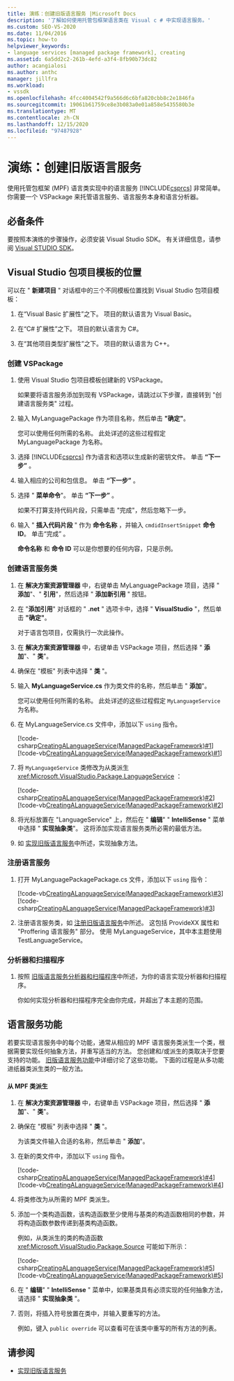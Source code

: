 ```yaml
---
title: 演练：创建旧版语言服务 |Microsoft Docs
description: '了解如何使用托管包框架语言类在 Visual c # 中实现语言服务。'
ms.custom: SEO-VS-2020
ms.date: 11/04/2016
ms.topic: how-to
helpviewer_keywords:
- language services [managed package framework], creating
ms.assetid: 6a5dd2c2-261b-4efd-a3f4-8fb90b73dc82
author: acangialosi
ms.author: anthc
manager: jillfra
ms.workload:
- vssdk
ms.openlocfilehash: 4fcc4004542f9a566d6c6bfa820cbb8c2e1846fa
ms.sourcegitcommit: 19061b61759ce8e3b083a0e01a858e5435580b3e
ms.translationtype: MT
ms.contentlocale: zh-CN
ms.lasthandoff: 12/15/2020
ms.locfileid: "97487928"
---
```

# <a name="walkthrough-creating-a-legacy-language-service"></a>演练：创建旧版语言服务
使用托管包框架 (MPF) 语言类实现中的语言服务 [!INCLUDE[csprcs](../../data-tools/includes/csprcs_md.md)] 非常简单。 你需要一个 VSPackage 来托管语言服务、语言服务本身和语言分析器。

## <a name="prerequisites"></a>必备条件
 要按照本演练的步骤操作，必须安装 Visual Studio SDK。 有关详细信息，请参阅 [Visual STUDIO SDK](../../extensibility/visual-studio-sdk.md)。

## <a name="locations-for-the-visual-studio-package-project-template"></a>Visual Studio 包项目模板的位置
 可以在 " **新建项目** " 对话框中的三个不同模板位置找到 Visual Studio 包项目模板：

1. 在“Visual Basic 扩展性”之下。 项目的默认语言为 Visual Basic。

2. 在“C# 扩展性”之下。 项目的默认语言为 C#。

3. 在“其他项目类型扩展性”之下。 项目的默认语言为 C++。

### <a name="create-a-vspackage"></a>创建 VSPackage

1. 使用 Visual Studio 包项目模板创建新的 VSPackage。

    如果要将语言服务添加到现有 VSPackage，请跳过以下步骤，直接转到 "创建语言服务类" 过程。

2. 输入 MyLanguagePackage 作为项目名称，然后单击 **"确定"**。

    您可以使用任何所需的名称。 此处详述的这些过程假定 MyLanguagePackage 为名称。

3. 选择 [!INCLUDE[csprcs](../../data-tools/includes/csprcs_md.md)] 作为语言和选项以生成新的密钥文件。 单击 **“下一步”** 。

4. 输入相应的公司和包信息。 单击 **“下一步”** 。

5. 选择 " **菜单命令**"。 单击 **“下一步”** 。

    如果不打算支持代码片段，只需单击 "完成"，然后忽略下一步。

6. 输入 " **插入代码片段** " 作为 **命令名称** ，并输入 `cmdidInsertSnippet` **命令 ID**。 单击“完成” 。

    **命令名称** 和 **命令 ID** 可以是你想要的任何内容，只是示例。

### <a name="create-the-language-service-class"></a>创建语言服务类

1. 在 **解决方案资源管理器** 中，右键单击 MyLanguagePackage 项目，选择 " **添加**"、" **引用**"，然后选择 " **添加新引用** " 按钮。

2. 在 "**添加引用**" 对话框的 " **.net** " 选项卡中，选择 " **VisualStudio** "，然后单击 **"确定"**。

     对于语言包项目，仅需执行一次此操作。

3. 在 **解决方案资源管理器** 中，右键单击 VSPackage 项目，然后选择 " **添加**"、" **类**"。

4. 确保在 "模板" 列表中选择 " **类** "。

5. 输入 **MyLanguageService.cs** 作为类文件的名称，然后单击 " **添加**"。

     您可以使用任何所需的名称。 此处详述的这些过程假定 `MyLanguageService` 为名称。

6. 在 MyLanguageService.cs 文件中，添加以下 `using` 指令。

     [!code-csharp[CreatingALanguageService(ManagedPackageFramework)#1](../../extensibility/internals/codesnippet/CSharp/walkthrough-creating-a-legacy-language-service_1.cs)]
     [!code-vb[CreatingALanguageService(ManagedPackageFramework)#1](../../extensibility/internals/codesnippet/VisualBasic/walkthrough-creating-a-legacy-language-service_1.vb)]

7. 将 `MyLanguageService` 类修改为从类派生 <xref:Microsoft.VisualStudio.Package.LanguageService> ：

     [!code-csharp[CreatingALanguageService(ManagedPackageFramework)#2](../../extensibility/internals/codesnippet/CSharp/walkthrough-creating-a-legacy-language-service_2.cs)]
     [!code-vb[CreatingALanguageService(ManagedPackageFramework)#2](../../extensibility/internals/codesnippet/VisualBasic/walkthrough-creating-a-legacy-language-service_2.vb)]

8. 将光标放置在 "LanguageService" 上，然后在 " **编辑**" " **IntelliSense** " 菜单中选择 " **实现抽象类**"。 这将添加实现语言服务类所必需的最低方法。

9. 如 [实现旧版语言服务](../../extensibility/internals/implementing-a-legacy-language-service2.md)中所述，实现抽象方法。

### <a name="register-the-language-service"></a>注册语言服务

1. 打开 MyLanguagePackagePackage.cs 文件，添加以下 `using` 指令：

     [!code-vb[CreatingALanguageService(ManagedPackageFramework)#3](../../extensibility/internals/codesnippet/VisualBasic/walkthrough-creating-a-legacy-language-service_3.vb)]
     [!code-csharp[CreatingALanguageService(ManagedPackageFramework)#3](../../extensibility/internals/codesnippet/CSharp/walkthrough-creating-a-legacy-language-service_3.cs)]

2. 注册语言服务类，如 [注册旧版语言服务](../../extensibility/internals/registering-a-legacy-language-service1.md)中所述。 这包括 ProvideXX 属性和 "Proffering 语言服务" 部分。 使用 MyLanguageService，其中本主题使用 TestLanguageService。

### <a name="the-parser-and-scanner"></a>分析器和扫描程序

1. 按照 [旧版语言服务分析器和扫描程序](../../extensibility/internals/legacy-language-service-parser-and-scanner.md)中所述，为你的语言实现分析器和扫描程序。

     你如何实现分析器和扫描程序完全由你完成，并超出了本主题的范围。

## <a name="language-service-features"></a>语言服务功能
 若要实现语言服务中的每个功能，通常从相应的 MPF 语言服务类派生一个类，根据需要实现任何抽象方法，并重写适当的方法。 您创建和/或派生的类取决于您要支持的功能。 [旧版语言服务功能](../../extensibility/internals/legacy-language-service-features1.md)中详细讨论了这些功能。 下面的过程是从多功能进纸器类派生类的一般方法。

#### <a name="deriving-from-an-mpf-class"></a>从 MPF 类派生

1. 在 **解决方案资源管理器** 中，右键单击 VSPackage 项目，然后选择 " **添加**"、" **类**"。

2. 确保在 "模板" 列表中选择 " **类** "。

     为该类文件输入合适的名称，然后单击 " **添加**"。

3. 在新的类文件中，添加以下 `using` 指令。

     [!code-csharp[CreatingALanguageService(ManagedPackageFramework)#4](../../extensibility/internals/codesnippet/CSharp/walkthrough-creating-a-legacy-language-service_4.cs)]
     [!code-vb[CreatingALanguageService(ManagedPackageFramework)#4](../../extensibility/internals/codesnippet/VisualBasic/walkthrough-creating-a-legacy-language-service_4.vb)]

4. 将类修改为从所需的 MPF 类派生。

5. 添加一个类构造函数，该构造函数至少使用与基类的构造函数相同的参数，并将构造函数参数传递到基类构造函数。

     例如，从类派生的类的构造函数 <xref:Microsoft.VisualStudio.Package.Source> 可能如下所示：

     [!code-csharp[CreatingALanguageService(ManagedPackageFramework)#5](../../extensibility/internals/codesnippet/CSharp/walkthrough-creating-a-legacy-language-service_5.cs)]
     [!code-vb[CreatingALanguageService(ManagedPackageFramework)#5](../../extensibility/internals/codesnippet/VisualBasic/walkthrough-creating-a-legacy-language-service_5.vb)]

6. 在 " **编辑**" " **IntelliSense** " 菜单中，如果基类具有必须实现的任何抽象方法，请选择 " **实现抽象类** "。

7. 否则，将插入符号放置在类中，并输入要重写的方法。

     例如，键入 `public override` 可以查看可在该类中重写的所有方法的列表。

## <a name="see-also"></a>请参阅
- [实现旧版语言服务](../../extensibility/internals/implementing-a-legacy-language-service1.md)
